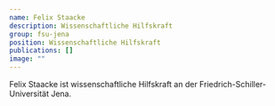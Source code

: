 ```yaml
---
name: Felix Staacke
description: Wissenschaftliche Hilfskraft
group: fsu-jena
position: Wissenschaftliche Hilfskraft
publications: []
image: ""
---
```


Felix Staacke ist wissenschaftliche Hilfskraft an der Friedrich-Schiller-Universität Jena.
